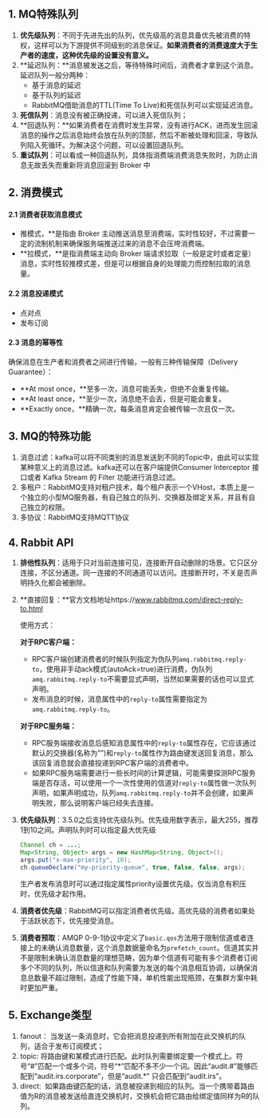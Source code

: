 ## 1. MQ特殊队列

1. **优先级队列**：不同于先进先出的队列，优先级高的消息具备优先被消费的特权，这样可以为下游提供不同级别的消息保证。**如果消费者的消费速度大于生产者的速度，这种优先级的设置没有意义。**
2. **延迟队列：**消息被发送之后，等待特殊时间后，消费者才拿到这个消息。延迟队列一般分两种：
   + 基于消息的延迟
   + 基于队列的延迟
   + RabbitMQ借助消息的TTL(Time To Live)和死信队列可以实现延迟消息。
3. **死信队列**：消息没有被正确投递，可以进入死信队列；
4. **回退队列：**如果消费者在消费时发生异常，没有进行ACK，进而发生回滚消息的操作之后消息始终会放在队列的顶部，然后不断被处理和回滚，导致队列陷入死循环。为解决这个问题，可以设置回退队列。
5. **重试队列**：可以看成一种回退队列，具体指消费端消费消息失败时，为防止消息无故丢失而重新将消息回滚到 Broker 中

## 2. 消费模式

#### 2.1 消费者获取消息模式

- 推模式，**是指由 Broker 主动推送消息至消费端，实时性较好，不过需要一定的流制机制来确保服务端推送过来的消息不会压垮消费端。
- **拉模式，**是指消费端主动向 Broker 端请求拉取（一般是定时或者定量）消息，实时性较推模式差，但是可以根据自身的处理能力而控制拉取的消息量。

#### 2.2 消息投递模式

+ 点对点
+ 发布订阅

#### 2.3 消息的幂等性

确保消息在生产者和消费者之间进行传输，一般有三种传输保障（Delivery Guarantee）：

- **At most once，**至多一次，消息可能丢失，但绝不会重复传输。
- **At least once，**至少一次，消息绝不会丢，但是可能会重复。
- **Exactly once，**精确一次，每条消息肯定会被传输一次且仅一次。



## 3. MQ的特殊功能

1. 消息过滤：kafka可以将不同类别的消息发送到不同的Topic中，由此可以实现某种意义上的消息过滤。kafka还可以在客户端提供Consumer Interceptor 接口或者 Kafka Stream 的 Filter 功能进行消息过滤。
2. 多租户：RabbitMQ支持对租户技术，每个租户表示一个VHost，本质上是一个独立的小型MQ服务器，有自己独立的队列、交换器及绑定关系，并且有自己独立的权限。
3. 多协议：RabbitMQ支持MQTT协议



## 4. Rabbit API

1. **排他性队列**：适用于只对当前连接可见，连接断开自动删除的场景。它只区分连接，不区分通道。同一连接的不同通道可以访问。连接断开时，不关是否声明持久化都会被删除。

2. **直接回复：**官方文档地址https://www.rabbitmq.com/direct-reply-to.html

   使用方式：

   **对于RPC客户端：**

   - RPC客户端创建消费者的时候队列指定为伪队列`amq.rabbitmq.reply-to`，使用非手动ack模式(autoAck=true)进行消费，伪队列`amq.rabbitmq.reply-to`不需要显式声明，当然如果需要的话也可以显式声明。
   - 发布消息的时候，消息属性中的`reply-to`属性需要指定为`amq.rabbitmq.reply-to`。

   **对于RPC服务端：**

   - RPC服务端接收消息后感知消息属性中的`reply-to`属性存在，它应该通过默认的交换器(名称为””)和`reply-to`属性作为路由键发送回复消息，那么该回复消息就会直接投递到RPC客户端的消费者中。
   - 如果RPC服务端需要进行一些长时间的计算逻辑，可能需要探测RPC服务端是否存活，可以使用一个一次性使用的信道对`reply-to`属性做一次队列声明，如果声明成功，队列`amq.rabbitmq.reply-to`并不会创建，如果声明失败，那么说明客户端已经失去连接。

3. **优先级队列**：3.5.0之后支持优先级队列。优先级用数字表示，最大255，推荐1到10之间。声明队列时可以指定最大优先级

   ```java
   Channel ch = ...;
   Map<String, Object> args = new HashMap<String, Object>();
   args.put("x-max-priority", 10);
   ch.queueDeclare("my-priority-queue", true, false, false, args);
   ```

   生产者发布消息时可以通过指定属性priority设置优先级。仅当消息有积压时，优先级才起作用。

4. **消费者优先级**：RabbitMQ可以指定消费者优先级。高优先级的消费者如果处于活跃状态下，优先接受消息。

5. **消费者预取**：AMQP 0-9-1协议中定义了`basic.qos`方法用于限制信道或者连接上的未确认消息数量，这个消息数据量命名为`prefetch_count`。信道其实并不是限制未确认消息数量的理想范畴，因为单个信道有可能有多个消费者订阅多个不同的队列，所以信道和队列需要为发送的每个消息相互协调，以确保消息总数量不超过限制，造成了性能下降，单机性能出现瓶颈，在集群方案中耗时更加严重。

## 5. Exchange类型

1. fanout： 当发送一条消息时，它会把消息投递到所有附加在此交换机的队列，适合于发布订阅模式；
2. topic: 将路由键和某模式进行匹配。此时队列需要绑定要一个模式上。符号“#”匹配一个或多个词，符号“\*”匹配不多不少一个词。因此“audit.#”能够匹配到“audit.irs.corporate”，但是“audit.*” 只会匹配到“audit.irs”。
3. direct:  如果路由键匹配的话，消息被投递到相应的队列。当一个携带着路由值为R的消息被发送给直连交换机时，交换机会把它路由给绑定值同样为R的队列。







